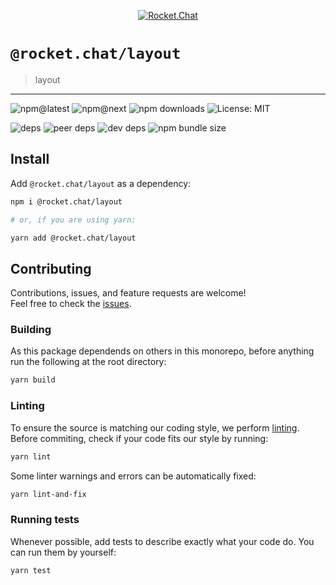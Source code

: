 <!--header-->

<p align="center">
  <a href="https://rocket.chat" title="Rocket.Chat">
    <img src="https://github.com/RocketChat/Rocket.Chat.Artwork/raw/master/Logos/2020/png/logo-horizontal-red.png" alt="Rocket.Chat" />
  </a>
</p>

# `@rocket.chat/layout`

> layout

---

![npm@latest](https://img.shields.io/npm/v/@rocket.chat/layout/latest?style=flat-square) ![npm@next](https://img.shields.io/npm/v/@rocket.chat/layout/next?style=flat-square) ![npm downloads](https://img.shields.io/npm/dw/@rocket.chat/layout?style=flat-square) ![License: MIT](https://img.shields.io/npm/l/@rocket.chat/layout?style=flat-square)

![deps](https://img.shields.io/david/RocketChat/fuselage?path=packages%2Flayout&style=flat-square) ![peer deps](https://img.shields.io/david/peer/RocketChat/fuselage?path=packages%2Flayout&style=flat-square) ![dev deps](https://img.shields.io/david/dev/RocketChat/fuselage?path=packages%2Flayout&style=flat-square) ![npm bundle size](https://img.shields.io/bundlephobia/min/@rocket.chat/layout?style=flat-square)

<!--/header-->

## Install

<!--install-->

Add `@rocket.chat/layout` as a dependency:

```sh
npm i @rocket.chat/layout

# or, if you are using yarn:

yarn add @rocket.chat/layout
```

<!--/install-->

## Contributing

<!--contributing(msg)-->

Contributions, issues, and feature requests are welcome!<br />
Feel free to check the [issues](https://github.com/RocketChat/fuselage/issues).

<!--/contributing(msg)-->

### Building

As this package dependends on others in this monorepo, before anything run the following at the root directory:

<!--yarn(build)-->

```sh
yarn build
```

<!--/yarn(build)-->

### Linting

To ensure the source is matching our coding style, we perform [linting](<https://en.wikipedia.org/wiki/Lint_(software)>).
Before commiting, check if your code fits our style by running:

<!--yarn(lint)-->

```sh
yarn lint
```

<!--/yarn(lint)-->

Some linter warnings and errors can be automatically fixed:

<!--yarn(lint-and-fix)-->

```sh
yarn lint-and-fix
```

<!--/yarn(lint-and-fix)-->

### Running tests

Whenever possible, add tests to describe exactly what your code do. You can run them by yourself:

<!--yarn(test)-->

```sh
yarn test
```

<!--/yarn(test)-->
